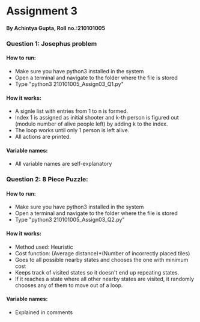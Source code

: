 # Assignment 3

#### By Achintya Gupta, Roll no.:210101005

### Question 1: Josephus problem

#### How to run:

-   Make sure you have python3 installed in the system
-   Open a terminal and navigate to the folder where the file is stored
-   Type "python3 210101005_Assign03_Q1.py"

#### How it works:

-   A signle list with entries from 1 to n is formed.
-   Index 1 is assigned as initial shooter and k-th person is figured out (modulo number of alive people left) by adding k to the index.
-   The loop works until only 1 person is left alive.
-   All actions are printed.

#### Variable names:

-   All variable names are self-explanatory

### Question 2: 8 Piece Puzzle:

#### How to run:

-   Make sure you have python3 installed in the system
-   Open a terminal and navigate to the folder where the file is stored
-   Type "python3 210101005_Assign03_Q2.py"

#### How it works:

-   Method used: Heuristic
-   Cost function: (Average distance)\*(Number of incorrectly placed tiles)
-   Goes to all possible nearby states and chooses the one with minimum cost
-   Keeps track of visited states so it doesn't end up repeating states.
-   If it reaches a state where all other nearby states are visited, it randomly chooses any of them to move out of a loop.

#### Variable names:

-   Explained in comments

